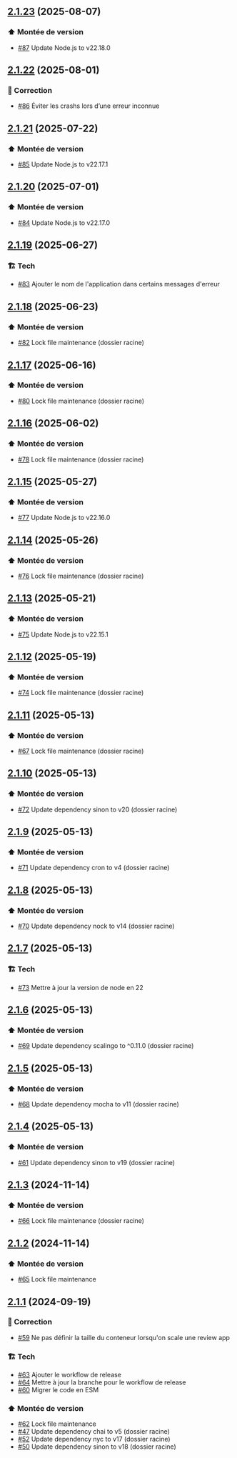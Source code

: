## [2.1.23](https://github.com/1024pix/scalingo-review-app-manager/compare/v2.1.22...v2.1.23) (2025-08-07)

### :arrow_up: Montée de version

- [#87](https://github.com/1024pix/scalingo-review-app-manager/pull/87) Update Node.js to v22.18.0

## [2.1.22](https://github.com/1024pix/scalingo-review-app-manager/compare/v2.1.21...v2.1.22) (2025-08-01)

### :bug: Correction

- [#86](https://github.com/1024pix/scalingo-review-app-manager/pull/86) Éviter les crashs lors d’une erreur inconnue

## [2.1.21](https://github.com/1024pix/scalingo-review-app-manager/compare/v2.1.20...v2.1.21) (2025-07-22)

### :arrow_up: Montée de version

- [#85](https://github.com/1024pix/scalingo-review-app-manager/pull/85) Update Node.js to v22.17.1

## [2.1.20](https://github.com/1024pix/scalingo-review-app-manager/compare/v2.1.19...v2.1.20) (2025-07-01)

### :arrow_up: Montée de version

- [#84](https://github.com/1024pix/scalingo-review-app-manager/pull/84) Update Node.js to v22.17.0

## [2.1.19](https://github.com/1024pix/scalingo-review-app-manager/compare/v2.1.18...v2.1.19) (2025-06-27)

### :building_construction: Tech

- [#83](https://github.com/1024pix/scalingo-review-app-manager/pull/83) Ajouter le nom de l'application dans certains messages d'erreur

## [2.1.18](https://github.com/1024pix/scalingo-review-app-manager/compare/v2.1.17...v2.1.18) (2025-06-23)

### :arrow_up: Montée de version

- [#82](https://github.com/1024pix/scalingo-review-app-manager/pull/82) Lock file maintenance (dossier racine)

## [2.1.17](https://github.com/1024pix/scalingo-review-app-manager/compare/v2.1.16...v2.1.17) (2025-06-16)

### :arrow_up: Montée de version

- [#80](https://github.com/1024pix/scalingo-review-app-manager/pull/80) Lock file maintenance (dossier racine)

## [2.1.16](https://github.com/1024pix/scalingo-review-app-manager/compare/v2.1.15...v2.1.16) (2025-06-02)

### :arrow_up: Montée de version

- [#78](https://github.com/1024pix/scalingo-review-app-manager/pull/78) Lock file maintenance (dossier racine)

## [2.1.15](https://github.com/1024pix/scalingo-review-app-manager/compare/v2.1.14...v2.1.15) (2025-05-27)

### :arrow_up: Montée de version

- [#77](https://github.com/1024pix/scalingo-review-app-manager/pull/77) Update Node.js to v22.16.0

## [2.1.14](https://github.com/1024pix/scalingo-review-app-manager/compare/v2.1.13...v2.1.14) (2025-05-26)

### :arrow_up: Montée de version

- [#76](https://github.com/1024pix/scalingo-review-app-manager/pull/76) Lock file maintenance (dossier racine)

## [2.1.13](https://github.com/1024pix/scalingo-review-app-manager/compare/v2.1.12...v2.1.13) (2025-05-21)

### :arrow_up: Montée de version

- [#75](https://github.com/1024pix/scalingo-review-app-manager/pull/75) Update Node.js to v22.15.1

## [2.1.12](https://github.com/1024pix/scalingo-review-app-manager/compare/v2.1.11...v2.1.12) (2025-05-19)

### :arrow_up: Montée de version

- [#74](https://github.com/1024pix/scalingo-review-app-manager/pull/74) Lock file maintenance (dossier racine)

## [2.1.11](https://github.com/1024pix/scalingo-review-app-manager/compare/v2.1.10...v2.1.11) (2025-05-13)

### :arrow_up: Montée de version

- [#67](https://github.com/1024pix/scalingo-review-app-manager/pull/67) Lock file maintenance (dossier racine)

## [2.1.10](https://github.com/1024pix/scalingo-review-app-manager/compare/v2.1.9...v2.1.10) (2025-05-13)

### :arrow_up: Montée de version

- [#72](https://github.com/1024pix/scalingo-review-app-manager/pull/72) Update dependency sinon to v20 (dossier racine)

## [2.1.9](https://github.com/1024pix/scalingo-review-app-manager/compare/v2.1.8...v2.1.9) (2025-05-13)

### :arrow_up: Montée de version

- [#71](https://github.com/1024pix/scalingo-review-app-manager/pull/71) Update dependency cron to v4 (dossier racine)

## [2.1.8](https://github.com/1024pix/scalingo-review-app-manager/compare/v2.1.7...v2.1.8) (2025-05-13)

### :arrow_up: Montée de version

- [#70](https://github.com/1024pix/scalingo-review-app-manager/pull/70) Update dependency nock to v14 (dossier racine)

## [2.1.7](https://github.com/1024pix/scalingo-review-app-manager/compare/v2.1.6...v2.1.7) (2025-05-13)

### :building_construction: Tech

- [#73](https://github.com/1024pix/scalingo-review-app-manager/pull/73) Mettre à jour la version de node en 22

## [2.1.6](https://github.com/1024pix/scalingo-review-app-manager/compare/v2.1.5...v2.1.6) (2025-05-13)

### :arrow_up: Montée de version

- [#69](https://github.com/1024pix/scalingo-review-app-manager/pull/69) Update dependency scalingo to ^0.11.0 (dossier racine)

## [2.1.5](https://github.com/1024pix/scalingo-review-app-manager/compare/v2.1.4...v2.1.5) (2025-05-13)

### :arrow_up: Montée de version

- [#68](https://github.com/1024pix/scalingo-review-app-manager/pull/68) Update dependency mocha to v11 (dossier racine)

## [2.1.4](https://github.com/1024pix/scalingo-review-app-manager/compare/v2.1.3...v2.1.4) (2025-05-13)

### :arrow_up: Montée de version

- [#61](https://github.com/1024pix/scalingo-review-app-manager/pull/61) Update dependency sinon to v19 (dossier racine)

## [2.1.3](https://github.com/1024pix/scalingo-review-app-manager/compare/v2.1.2...v2.1.3) (2024-11-14)

### :arrow_up: Montée de version

- [#66](https://github.com/1024pix/scalingo-review-app-manager/pull/66) Lock file maintenance (dossier racine)

## [2.1.2](https://github.com/1024pix/scalingo-review-app-manager/compare/v2.1.1...v2.1.2) (2024-11-14)

### :arrow_up: Montée de version

- [#65](https://github.com/1024pix/scalingo-review-app-manager/pull/65) Lock file maintenance

## [2.1.1](https://github.com/1024pix/scalingo-review-app-manager/compare/v2.1.0...v2.1.1) (2024-09-19)

### :bug: Correction

- [#59](https://github.com/1024pix/scalingo-review-app-manager/pull/59) Ne pas définir la taille du conteneur lorsqu'on scale une review app

### :building_construction: Tech

- [#63](https://github.com/1024pix/scalingo-review-app-manager/pull/63) Ajouter le workflow de release
- [#64](https://github.com/1024pix/scalingo-review-app-manager/pull/64) Mettre à jour la branche pour le workflow de release
- [#60](https://github.com/1024pix/scalingo-review-app-manager/pull/60) Migrer le code en ESM

### :arrow_up: Montée de version

- [#62](https://github.com/1024pix/scalingo-review-app-manager/pull/62) Lock file maintenance
- [#47](https://github.com/1024pix/scalingo-review-app-manager/pull/47) Update dependency chai to v5 (dossier racine)
- [#52](https://github.com/1024pix/scalingo-review-app-manager/pull/52) Update dependency nyc to v17 (dossier racine)
- [#50](https://github.com/1024pix/scalingo-review-app-manager/pull/50) Update dependency sinon to v18 (dossier racine)
